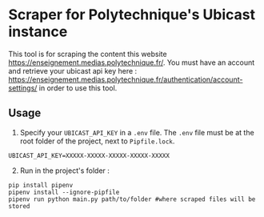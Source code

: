 # Scraper for Polytechnique's Ubicast instance

This tool is for scraping the content this website https://enseignement.medias.polytechnique.fr/. You must have an account and retrieve your ubicast api key here : https://enseignement.medias.polytechnique.fr/authentication/account-settings/ in order to use this tool.

## Usage

1. Specify your `UBICAST_API_KEY` in a `.env` file. The `.env` file must be at the root folder of the project, next to `Pipfile.lock`.
```text
UBICAST_API_KEY=XXXXX-XXXXX-XXXXX-XXXXX-XXXXX
```
2. Run in the project's folder :
```shell
pip install pipenv
pipenv install --ignore-pipfile
pipenv run python main.py path/to/folder #where scraped files will be stored
```